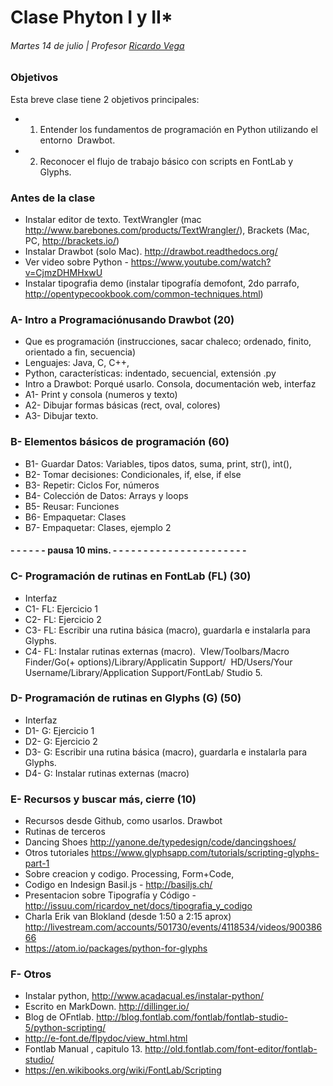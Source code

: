 # Clase Phyton I y II*
###### Martes 14 de julio | Profesor [Ricardo Vega](www.ricardov.cl)

### Objetivos
Esta breve clase tiene 2 objetivos principales:  
- 1. Entender los fundamentos de programación en Python utilizando el entorno  Drawbot.
- 2. Reconocer el flujo de trabajo básico con scripts en FontLab y Glyphs.  

### Antes de la clase
- Instalar editor de texto. TextWrangler (mac http://www.barebones.com/products/TextWrangler/), Brackets (Mac, PC, http://brackets.io/) 
- Instalar Drawbot (solo Mac). http://drawbot.readthedocs.org/
- Ver video sobre Python - https://www.youtube.com/watch?v=CjmzDHMHxwU
- Instalar tipografia demo (instalar tipografía demofont, 2do parrafo, http://opentypecookbook.com/common-techniques.html) 

### A- Intro a Programaciónusando Drawbot (20)
- Que es programación (instrucciones, sacar chaleco; ordenado, finito, orientado a fin, secuencia)
- Lenguajes: Java, C, C++, 
- Python, características: indentado, secuencial, extensión .py
- Intro a Drawbot: Porqué usarlo. Consola, documentación web, interfaz
- A1- Print y consola (numeros y texto)
- A2- Dibujar formas básicas (rect, oval, colores)
- A3- Dibujar texto.

### B- Elementos básicos de programación (60)
- B1- Guardar Datos: Variables, tipos datos, suma, print, str(), int(),
- B2- Tomar decisiones: Condicionales, if, else, if else
- B3- Repetir: Ciclos For, números
- B4- Colección de Datos: Arrays y loops
- B5- Reusar: Funciones
- B6- Empaquetar: Clases
- B7- Empaquetar: Clases, ejemplo 2

#### - - - - - - pausa 10 mins. - - - - - - - - - - - - - - - - - - - - - - 

### C- Programación de rutinas en FontLab (FL) (30)
- Interfaz
- C1- FL: Ejercicio 1 
- C2- FL: Ejercicio 2 
- C3- FL: Escribir una rutina básica (macro), guardarla e instalarla para Glyphs.  
- C4- FL: Instalar rutinas externas (macro). 
VIew/Toolbars/Macro
Finder/Go(+ options)/Library/Applicatin Support/ 
HD/Users/Your Username/Library/Application Support/FontLab/ Studio 5.
 
 
### D- Programación de rutinas en Glyphs (G) (50)
- Interfaz
- D1- G: Ejercicio 1 
- D2- G: Ejercicio 2 
- D3- G: Escribir una rutina básica (macro), guardarla e instalarla para Glyphs.  
- D4- G: Instalar rutinas externas (macro)

### E- Recursos y buscar más, cierre (10)
- Recursos desde Github, como usarlos. Drawbot  
- Rutinas de terceros 
- Dancing Shoes http://yanone.de/typedesign/code/dancingshoes/
- Otros tutoriales https://www.glyphsapp.com/tutorials/scripting-glyphs-part-1
- Sobre creacion y codigo. Processing, Form+Code, 
- Codigo en Indesign Basil.js - http://basiljs.ch/
- Presentacion sobre Tipografía y Código - http://issuu.com/ricardov_net/docs/tipografia_y_codigo
- Charla Erik van Blokland (desde 1:50 a 2:15 aprox) http://livestream.com/accounts/501730/events/4118534/videos/90038666
- https://atom.io/packages/python-for-glyphs

### F- Otros
- Instalar python, http://www.acadacual.es/instalar-python/
- Escrito en MarkDown. http://dillinger.io/
- Blog de OFntlab. http://blog.fontlab.com/fontlab/fontlab-studio-5/python-scripting/
- http://e-font.de/flpydoc/view_html.html
- Fontlab Manual , capitulo 13. http://old.fontlab.com/font-editor/fontlab-studio/
- https://en.wikibooks.org/wiki/FontLab/Scripting


